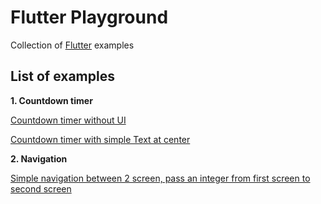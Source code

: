 # Flutter Playground

Collection of [Flutter](https://flutter.io/) examples

## List of examples

**1. Countdown timer**

[Countdown timer without UI](https://github.com/nextfunc/flutter-playground/blob/master/lib/countdown_timer/countdown_timer_no_ui.dart)

[Countdown timer with simple Text at center](https://github.com/nextfunc/flutter-playground/blob/master/lib/countdown_timer/countdown_timer_demo.dart)

**2. Navigation**

[Simple navigation between 2 screen, pass an integer from first screen to second screen](https://github.com/nextfunc/flutter-playground/tree/master/lib/navigation/simple_navigation)